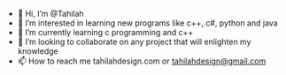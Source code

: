 - 👋 Hi, I’m @Tahilah
- 👀 I’m interested in learning new programs like c++, c#, python and java
- 🌱 I’m currently learning c programming and c++
- 💞️ I’m looking to collaborate on any project that will enlighten my knowledge
- 📫 How to reach me tahilahdesign.com or tahilahdesign@gmail.com

<!---
Tahilah/Tahilah is a ✨ special ✨ repository because its `README.md` (this file) appears on your GitHub profile.
You can click the Preview link to take a look at your changes.
--->

